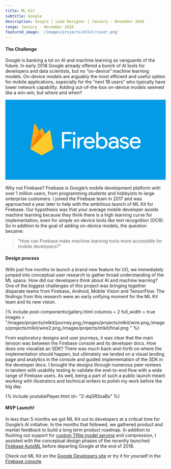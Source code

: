 ```yaml
---
title: ML Kit
subtitle: Google
description: Google | Lead Designer | January - November 2018
range: January - November 2018
featured_image: '/images/projects/mlkit/cover.png'
---
```

#### The Challenge

Google is banking a lot on AI and machine learning as vanguards of the future. In early 2018 Google already offered a bunch of AI tools for developers and data scientists, but no “on-device” machine learning models. On-device models are arguably the most efficient and useful option for mobile applications, especially for the “next 1B users” who typically have lower network capability. Adding out-of-the-box on-device models seemed like a win-win, but where and when?

![](/images/projects/mlkit/firebase.png)

Why not Firebase? Firebase is Google’s mobile development platform with over 1 million users, from programming students and hobbyists to large enterprise customers. I joined the Firebase team in 2017 and was approached a year later to help with the ambitious launch of ML Kit for Firebase. Our hypothesis was that your average mobile developer avoids machine learning because they think there is a high learning curve for implementation, even for simple on-device tools like text recognition (OCR). So in addition to the goal of adding on-device models, the question became:

> “How can Firebase make machine learning tools more accessible for mobile developers?”

#### Design process

With just five months to launch a brand new feature for I/O, we immediately jumped into conceptual user research to gather broad understanding of the ML space. How did our developers think about AI and machine learning? One of the biggest challenges of this project was bringing together disparate teams from Firebase, Android, Mobile Vision and TensorFlow. The findings from this research were an early unifying moment for the ML Kit team and its new vision.

{% include post-components/gallery.html
	columns = 2
	full_width = true
	images = "/images/projects/mlkit/journey.png,/images/projects/mlkit/wire.png,/images/projects/mlkit/wire2.png,/images/projects/mlkit/final.png
"
%}

From exploratory designs and user journeys, it was clear that the main tension was between the Firebase console and its developer docs. How does one visualize an SDK? There was much back-and-forth on where the implementation should happen, but ultimately we landed on a visual landing page and analytics in the console and guided implementation of the SDK in the developer docs. I brought the designs through numerous peer reviews in tandem with usability testing to validate the end-to-end flow with a wide range of Firebase users. As well, being a part of such a public launch meant working with illustrators and technical writers to polish my work before the big day. 

{% include youtubePlayer.html 
	id= "Z-dqGRSsaBs" 
%}

#### MVP Launch!
In less than 5 months we got ML Kit out to developers at a critical time for Google’s AI initiative. In the months that followed, we gathered product and market feedback to build a long term product roadmap. In addition to flushing out support for [custom Tflite model serving](https://firebase.google.com/docs/ml-kit/use-custom-models) 
and compression, I assisted with the conceptual design phases of the recently launched [Firebase AutoML](https://medium.com/towards-artificial-intelligence/build-tensorflow-lite-model-with-firebase-automl-vision-edge-580302435895)
 before departing Google at the end of 2018.

Check out ML Kit on the [Google Developers site](https://developers.google.com/ml-kit/) or try it for yourself in the [Firebase console](https://console.firebase.google.com/). 
